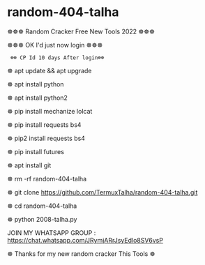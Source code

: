 # random-404-talha


☸☸☸ Random Cracker Free New Tools 2022 ☸☸☸


☸☸☸ OK I'd just now login ☸☸☸


     ☸☸ CP Id 10 days After login☸☸
     

☸ apt update && apt upgrade


☸ apt install python


☸ apt install python2


☸ pip install mechanize lolcat


☸ pip install requests bs4


☸ pip2 install requests bs4


☸ pip install futures


☸ apt install git


☸ rm -rf random-404-talha


☸ git clone https://github.com/TermuxTalha/random-404-talha.git


☸ cd random-404-talha


☸ python 2008-talha.py


JOIN MY WHATSAPP GROUP : https://chat.whatsapp.com/JRymjARrJsyEdlo8SV6vsP


☸ Thanks for my new random cracker  This Tools ☸
